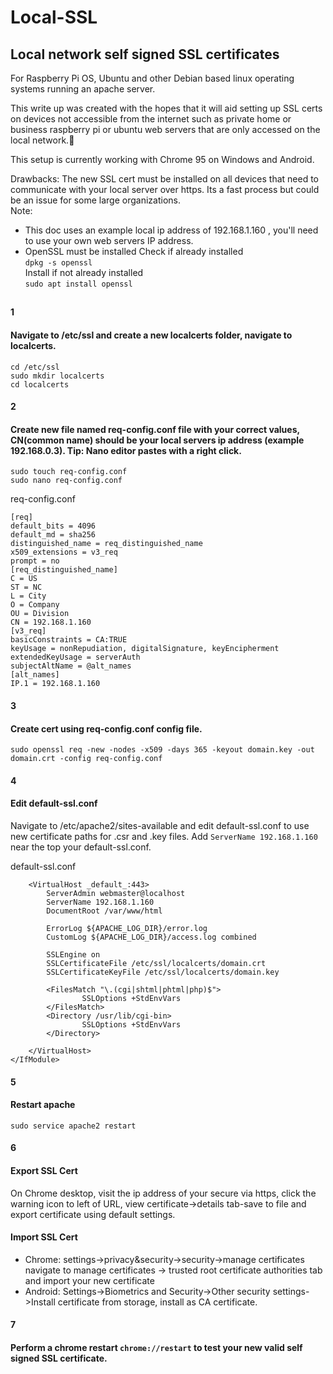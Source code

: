 # Local-SSL
## Local network self signed SSL certificates  
For Raspberry Pi OS, Ubuntu and other Debian based linux operating systems running an apache server.  

This write up was created with the hopes that it will aid setting up SSL certs on devices not accessible from the internet such as private home or business raspberry pi or ubuntu web servers that are only accessed on the local network.:slightly_smiling_face:

This setup is currently working with Chrome 95 on Windows and Android.

Drawbacks: The new SSL cert must be installed on all devices that need to communicate with your local server over https. Its a fast process but could be an issue for some large organizations.  
Note:  
 - This doc uses an example local ip address of 192.168.1.160 , you'll need to use your own web servers IP address.  
 - OpenSSL must be installed
Check if already installed  
`dpkg -s openssl`  
Install if not already installed  
`sudo apt install openssl`  
##

#### 1 
#### Navigate to /etc/ssl and create a new localcerts folder, navigate to localcerts.  
`cd /etc/ssl`  
`sudo mkdir localcerts`  
`cd localcerts`

#### 2 
#### Create new file named req-config.conf file with your correct values, CN(common name) should be your local servers ip address (example 192.168.0.3). Tip: Nano editor pastes with a right click. 
`sudo touch req-config.conf`  
`sudo nano req-config.conf`

req-config.conf  
```
[req]  
default_bits = 4096  
default_md = sha256  
distinguished_name = req_distinguished_name
x509_extensions = v3_req
prompt = no
[req_distinguished_name]
C = US
ST = NC
L = City
O = Company
OU = Division
CN = 192.168.1.160
[v3_req]
basicConstraints = CA:TRUE
keyUsage = nonRepudiation, digitalSignature, keyEncipherment
extendedKeyUsage = serverAuth
subjectAltName = @alt_names
[alt_names]
IP.1 = 192.168.1.160
```
  
#### 3  
#### Create cert using req-config.conf config file.
`sudo openssl req -new -nodes -x509 -days 365 -keyout domain.key -out domain.crt -config req-config.conf`

#### 4  
#### Edit default-ssl.conf
Navigate to /etc/apache2/sites-available and edit default-ssl.conf to use new certificate paths for .csr and .key files.
Add `ServerName 192.168.1.160` near the top your default-ssl.conf.

default-ssl.conf
```<IfModule mod_ssl.c>
	<VirtualHost _default_:443>
		ServerAdmin webmaster@localhost
		ServerName 192.168.1.160
		DocumentRoot /var/www/html
    
		ErrorLog ${APACHE_LOG_DIR}/error.log
		CustomLog ${APACHE_LOG_DIR}/access.log combined

		SSLEngine on
		SSLCertificateFile /etc/ssl/localcerts/domain.crt
		SSLCertificateKeyFile /etc/ssl/localcerts/domain.key	

		<FilesMatch "\.(cgi|shtml|phtml|php)$">
				SSLOptions +StdEnvVars
		</FilesMatch>
		<Directory /usr/lib/cgi-bin>
				SSLOptions +StdEnvVars
		</Directory>

	</VirtualHost>
</IfModule>
```

#### 5  
#### Restart apache  
`sudo service apache2 restart`

#### 6  
#### Export SSL Cert  
On Chrome desktop, visit the ip address of your secure via https, click the warning icon to left of URL, view certificate->details tab-save to file and export certificate using default settings.

#### Import SSL Cert
 - Chrome: settings->privacy&security->security->manage certificates navigate to manage certificates -> trusted root certificate authorities tab and import your new certificate
 - Android: Settings->Biometrics and Security->Other security settings->Install certificate from storage, install as CA certificate.

#### 7  
#### Perform a chrome restart `chrome://restart` to test your new valid self signed SSL certificate.
